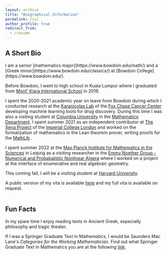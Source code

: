 ```yaml
---
layout: archive
title: "Biographical Information"
permalink: /cv/
author_profile: true
redirect_from:
  - /resume
---
```

<h2> A Short Bio </h2>
I am a senior [mathematics major](https://www.bowdoin.edu/math/) and a [Greek minor](https://www.bowdoin.edu/classics/) at [Bowdoin College](https://www.bowdoin.edu/). <br/>

Before Bowdoin, I went to high school in Kuala Lumpur where I graduated from [Mont' Kiara International School](https://www.mkis.edu.my/) in 2019. <br/>

I spent the 2020-2021 academic year on leave from Bowdoin during which I conducted research at the [Karanicolas Lab](https://www.karanicolaslab.org/) of the [Fox Chase Cancer Center](https://www.foxchase.org/) developing machine learning tools for drug discovery. During this time I was also a visiting student at [Columbia University](https://www.columbia.edu/) in the [Mathematics Department](https://www.math.columbia.edu/). I spent summer 2021 as an independent contributor at [The Xena Project](https://xenaproject.wordpress.com/) of the [Imperial College London](https://www.imperial.ac.uk/) and worked on the formalization of mathematics in the Lean theorem prover, writing proofs for the [MathLib](https://leanprover-community.github.io/mathlib-overview.html) .  <br/>

I spent summer 2022 at the [Max Planck Institute for Mathematics in the Sciences](https://www.mis.mpg.de/) in Leipzig as a visiting researcher in the [Emmy Noether Group - Numerical and Probabalistic Nonlinear Algera](https://www.mis.mpg.de/breiding/index.html) where I worked on a project at the interface of enumerative and real algebraic geometry. <br/>

This coming fall, I will be a visiting student at [Harvard University](https://www.harvard.edu/).<br/>

A public version of my vita is available [here](https://wgabrielong.github.io/files/Wern_Juin_Gabriel_Ong___CV__Public_.pdf) and my full vita is available on request. <br/><br/>

<h2> Fun Facts </h2>

In my spare time I enjoy reading texts in Ancient Greek, especially philosophy and tragic theater. <br/>

If I was a Springer Graduate Text in Mathematics, I would be Saunders Mac Lane's <i>Categories for the Working Mathematician</i>. Find out what Springer Graduate Text in Mathematics you are at the following [link](https://math.jhu.edu/~savitt/GTM.html).

 
